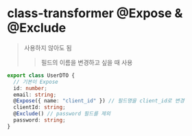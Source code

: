 # class-transformer @Expose & @Exclude

> 사용하지 않아도 됨
>
> > 필드의 이름을 변경하고 싶을 때 사용

```ts
export class UserDTO {
  // 기본이 Expose
  id: number;
  email: string;
  @Expose({ name: "client_id" }) // 필드명을 client_id로 변경
  clientId: string;
  @Exclude() // password 필드를 제외
  password: string;
}
```
